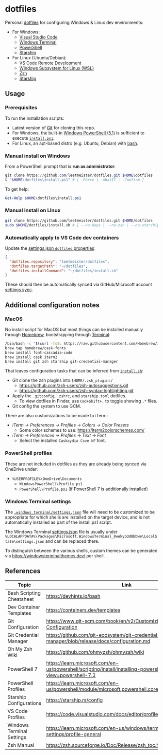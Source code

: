 # dotfiles

Personal [dotfiles](https://dotfiles.github.io/) for configuring Windows & Linux dev environments:

- For Windows:
  - [Visual Studio Code](https://code.visualstudio.com/Download)
  - [Windows Terminal](https://learn.microsoft.com/en-us/windows/terminal/install)
  - [PowerShell](https://learn.microsoft.com/en-us/powershell/scripting/install/installing-powershell?view=powershell-7.3)
  - [Starship](https://starship.io)
- For Linux (Ubuntu/Debian):
  - [VS Code Remote Development](https://marketplace.visualstudio.com/items?itemName=ms-vscode-remote.vscode-remote-extensionpack)
  - [Windows Subsystem for Linux (WSL)](https://learn.microsoft.com/en-us/windows/wsl/install)
  - [Zsh](https://github.com/ohmyzsh/ohmyzsh/wiki/Installing-ZSH)
  - [Starship](https://starship.io)

## Usage

### Prerequisites

To run the installation scripts:

- Latest version of [Git](https://git-scm.com/book/en/v2/Getting-Started-Installing-Git) for cloning this repo.
- For Windows, the built-in [Windows PowerShell (5.1)](https://learn.microsoft.com/en-us/powershell/scripting/whats-new/differences-from-windows-powershell?view=powershell-7.3) is sufficient to execute [`install.ps1`](./install.ps1).
- For Linux, an apt-based distro (e.g. Ubuntu, Debian) with [bash](https://www.gnu.org/software/bash/manual/html_node/index.html).

### Manual install on Windows

From a PowerShell prompt that is **run as administrator**:

```ps1
git clone https://github.com/leetmeister/dotfiles.git $HOME\dotfiles
& "$HOME\dotfiles\install.ps1" # [ -Force | -WhatIf | -Confirm ]
```

To get help:

```ps1
Get-Help $HOME\dotfiles\install.ps1
```

### Manual install on Linux

```bash
git clone https://github.com/leetmeister/dotfiles.git $HOME/dotfiles
sudo $HOME/dotfiles/install.sh # [ --no-deps | --no-zsh | --no-starship | --no-gcm ]
```

### Automatically apply to VS Code dev containers

Update the [settings.json `dotfiles` properties](https://code.visualstudio.com/docs/devcontainers/containers#_personalizing-with-dotfile-repositories):

```json
{
  "dotfiles.repository": "leetmeister/dotfiles",
  "dotfiles.targetPath": "~/dotfiles",
  "dotfiles.installCommand": "~/dotfiles/install.sh"
}
```

These should then be automatically synced via GitHub/Microsoft account [settings sync](https://code.visualstudio.com/docs/getstarted/settings#_settings-sync).

## Additional configuration notes

### MacOS

No install script for MacOS but most things can be installed manually through [Homebrew](https://brew.sh/), bootstrapping through [Terminal](https://support.apple.com/guide/terminal/welcome/mac):

```bash
/bin/bash -c "$(curl -fsSL https://raw.githubusercontent.com/Homebrew/install/HEAD/install.sh)"
brew tap homebrew/cask-fonts
brew install font-cascadia-code
brew install cask iterm2
brew install git zsh starship git-credential-manager
```

That leaves configuration tasks that can be inferred from [`install.sh`](./install.sh):

- Git clone the zsh plugins into `$HOME/.zsh_plugins/`
  - <https://github.com/zsh-users/zsh-autosuggestions.git>
  - <https://github.com/zsh-users/zsh-syntax-highlighting.git>
- Apply the `.gitconfig`, `.zshrc`, and `starship.toml` dotfiles.
  - To view dotfiles in Finder, use `Cmd+Shift+.` to toggle showing `.*` files.
- Git config the system to use GCM.

There are also customizations to be made to iTerm:

- *iTerm → Preferences → Profiles → Colors → Color Presets*
  - Some color schemes to use: <https://iterm2colorschemes.com/>
- *iTerm → Preferences → Profiles → Text → Font*
  - Select the installed `Caskaydia Cove NF` font.

### PowerShell profiles

These are not included in dotfiles as they are already being synced via OneDrive under:

- `%USERPROFILE%\OneDrive\Documents`
  - `WindowsPowerShell\Profile.ps1`
  - `PowerShell\Profile.ps1` (if PowerShell 7 is additionally installed)

### Windows Terminal settings

The [`.windows_terminal/settings.json`](./.windows_terminal/settings.json) file will need to be customized to be appropriate for which shells are installed on the target device, and is not automatically installed as part of the install.ps1 script.

The Windows Terminal [settings.json](https://learn.microsoft.com/en-us/windows/terminal/customize-settings/profile-general) file is usually under `%LOCALAPPDATA%\Packages\Microsoft.WindowsTerminal_8wekyb3d8bbwe\LocalState\settings.json` and can be replaced there.

To distinguish between the various shells, custom themes can be generated via <https://windowsterminalthemes.dev/> per shell.

## References

| Topic | Link |
|  ---  |  --- |
| Bash Scripting Cheatsheet | <https://devhints.io/bash>
| Dev Container Templates   | <https://containers.dev/templates>
| Git Configuration         | <https://www.git-scm.com/book/en/v2/Customizing-Git-Git-Configuration>
| Git Credential Manager    | <https://github.com/git-ecosystem/git-credential-manager/blob/release/docs/configuration.md>
| Oh My Zsh Wiki            | <https://github.com/ohmyzsh/ohmyzsh/wiki>
| PowerShell 7              | <https://learn.microsoft.com/en-us/powershell/scripting/install/installing-powershell?view=powershell-7.3>
| PowerShell Profiles       | <https://learn.microsoft.com/en-us/powershell/module/microsoft.powershell.core/about/about_profiles>
| Starship Configurations   | <https://starship.rs/config>
| VS Code Profiles          | <https://code.visualstudio.com/docs/editor/profiles>
| Windows Terminal Settings | <https://learn.microsoft.com/en-us/windows/terminal/customize-settings/profile-general>
| Zsh Manual                | <https://zsh.sourceforge.io/Doc/Release/zsh_toc.html>
